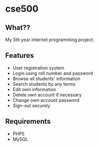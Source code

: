 cse500
======

## What?? ##
My 5th year internet programming project.

## Features ##
* User registration system
* Login using roll number and password
* Browse all students' information
* Search students by any terms
* Edit own information
* Delete own account if necessary
* Change own account password
* Sign-out securely

## Requirements ##
* PHP5
* MySQL
